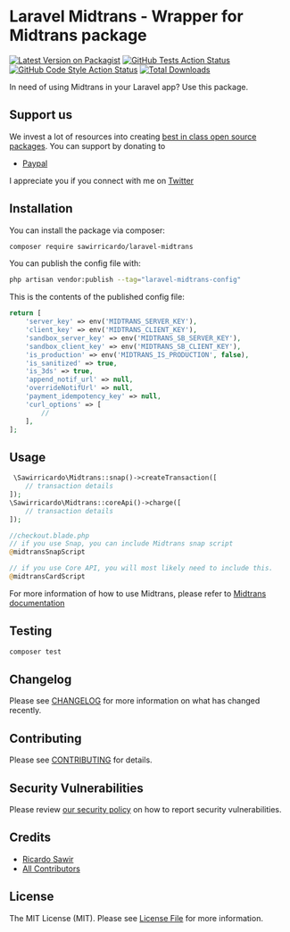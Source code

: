 # Laravel Midtrans - Wrapper for Midtrans package

[![Latest Version on Packagist](https://img.shields.io/packagist/v/sawirricardo/laravel-midtrans.svg?style=flat-square)](https://packagist.org/packages/sawirricardo/laravel-midtrans)
[![GitHub Tests Action Status](https://img.shields.io/github/workflow/status/sawirricardo/laravel-midtrans/run-tests?label=tests)](https://github.com/sawirricardo/laravel-midtrans/actions?query=workflow%3Arun-tests+branch%3Amain)
[![GitHub Code Style Action Status](https://img.shields.io/github/workflow/status/sawirricardo/laravel-midtrans/Check%20&%20fix%20styling?label=code%20style)](https://github.com/sawirricardo/laravel-midtrans/actions?query=workflow%3A"Check+%26+fix+styling"+branch%3Amain)
[![Total Downloads](https://img.shields.io/packagist/dt/sawirricardo/laravel-midtrans.svg?style=flat-square)](https://packagist.org/packages/sawirricardo/laravel-midtrans)

In need of using Midtrans in your Laravel app? Use this package.

## Support us

We invest a lot of resources into creating [best in class open source packages](https://github.com/sawirricardo). You can support by donating to

-   [Paypal](https://paypal.me/sawirricardo)

I appreciate you if you connect with me on [Twitter](https://twitter.com/RicardoSawir)

## Installation

You can install the package via composer:

```bash
composer require sawirricardo/laravel-midtrans
```

<!-- You can publish and run the migrations with:

```bash
php artisan vendor:publish --tag="laravel-midtrans-migrations"
php artisan migrate
``` -->

You can publish the config file with:

```bash
php artisan vendor:publish --tag="laravel-midtrans-config"
```

This is the contents of the published config file:

```php
return [
    'server_key' => env('MIDTRANS_SERVER_KEY'),
    'client_key' => env('MIDTRANS_CLIENT_KEY'),
    'sandbox_server_key' => env('MIDTRANS_SB_SERVER_KEY'),
    'sandbox_client_key' => env('MIDTRANS_SB_CLIENT_KEY'),
    'is_production' => env('MIDTRANS_IS_PRODUCTION', false),
    'is_sanitized' => true,
    'is_3ds' => true,
    'append_notif_url' => null,
    'overrideNotifUrl' => null,
    'payment_idempotency_key' => null,
    'curl_options' => [
        //
    ],
];
```

<!-- Optionally, you can publish the views using

```bash
php artisan vendor:publish --tag="laravel-midtrans-views"
``` -->

## Usage

```php
 \Sawirricardo\Midtrans::snap()->createTransaction([
    // transaction details
]);
\Sawirricardo\Midtrans::coreApi()->charge([
    // transaction details
]);

//checkout.blade.php
// if you use Snap, you can include Midtrans snap script
@midtransSnapScript

// if you use Core API, you will most likely need to include this.
@midtransCardScript

```

For more information of how to use Midtrans, please refer to [Midtrans documentation](https://github.com/Midtrans/midtrans-php)

## Testing

```bash
composer test
```

## Changelog

Please see [CHANGELOG](CHANGELOG.md) for more information on what has changed recently.

## Contributing

Please see [CONTRIBUTING](.github/CONTRIBUTING.md) for details.

## Security Vulnerabilities

Please review [our security policy](../../security/policy) on how to report security vulnerabilities.

## Credits

-   [Ricardo Sawir](https://github.com/sawirricardo)
-   [All Contributors](../../contributors)

## License

The MIT License (MIT). Please see [License File](LICENSE.md) for more information.
